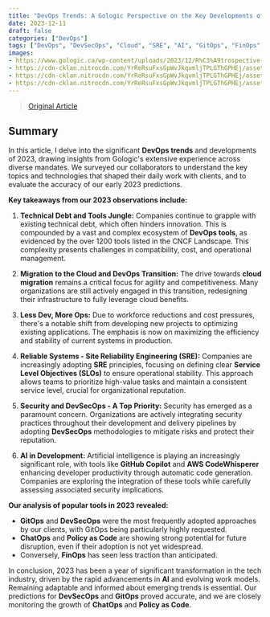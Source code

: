 ```yaml
---
title: "DevOps Trends: A Gologic Perspective on the Key Developments of 2023"
date: 2023-12-11
draft: false
categories: ["DevOps"]
tags: ["DevOps", "DevSecOps", "Cloud", "SRE", "AI", "GitOps", "FinOps", "ChatOps", "Policy as Code"]
images:
- https://www.gologic.ca/wp-content/uploads/2023/12/R%C3%A9trospective-DevOps-2023-1.png
- https://cdn-cklan.nitrocdn.com/YrReRsuFxsGpWvJkqvmljTPLGThGPHEj/assets/images/optimized/rev-1b11a2d/www.gologic.ca/wp-content/uploads/2023/12/R%C3%A9trospective-DevOps-2023-1.png
- https://cdn-cklan.nitrocdn.com/YrReRsuFxsGpWvJkqvmljTPLGThGPHEj/assets/images/optimized/rev-1b11a2d/www.gologic.ca/wp-content/uploads/2023/12/Untitled-1-1-1024x512.png
- https://cdn-cklan.nitrocdn.com/YrReRsuFxsGpWvJkqvmljTPLGThGPHEj/assets/images/optimized/rev-1b11a2d/www.gologic.ca/wp-content/uploads/2023/12/path2-4.png
---
```


> [Original Article](https://www.gologic.ca/en/devops-trends-a-gologic-perspective-on-the-key-developments-of-2023/)

## Summary

In this article, I delve into the significant **DevOps trends** and developments of 2023, drawing insights from Gologic's extensive experience across diverse mandates. We surveyed our collaborators to understand the key topics and technologies that shaped their daily work with clients, and to evaluate the accuracy of our early 2023 predictions.

**Key takeaways from our 2023 observations include:**

1.  **Technical Debt and Tools Jungle:** Companies continue to grapple with existing technical debt, which often hinders innovation. This is compounded by a vast and complex ecosystem of **DevOps tools**, as evidenced by the over 1200 tools listed in the CNCF Landscape. This complexity presents challenges in compatibility, cost, and operational management.

2.  **Migration to the Cloud and DevOps Transition:** The drive towards **cloud migration** remains a critical focus for agility and competitiveness. Many organizations are still actively engaged in this transition, redesigning their infrastructure to fully leverage cloud benefits.

3.  **Less Dev, More Ops:** Due to workforce reductions and cost pressures, there's a notable shift from developing new projects to optimizing existing applications. The emphasis is now on maximizing the efficiency and stability of current systems in production.

4.  **Reliable Systems - Site Reliability Engineering (SRE):** Companies are increasingly adopting **SRE** principles, focusing on defining clear **Service Level Objectives (SLOs)** to ensure operational stability. This approach allows teams to prioritize high-value tasks and maintain a consistent service level, crucial for organizational reputation.

5.  **Security and DevSecOps - A Top Priority:** Security has emerged as a paramount concern. Organizations are actively integrating security practices throughout their development and delivery pipelines by adopting **DevSecOps** methodologies to mitigate risks and protect their reputation.

6.  **AI in Development:** Artificial intelligence is playing an increasingly significant role, with tools like **GitHub Copilot** and **AWS CodeWhisperer** enhancing developer productivity through automatic code generation. Companies are exploring the integration of these tools while carefully assessing associated security implications.

**Our analysis of popular tools in 2023 revealed:**

*   **GitOps** and **DevSecOps** were the most frequently adopted approaches by our clients, with GitOps being particularly highly requested.
*   **ChatOps** and **Policy as Code** are showing strong potential for future disruption, even if their adoption is not yet widespread.
*   Conversely, **FinOps** has seen less traction than anticipated.

In conclusion, 2023 has been a year of significant transformation in the tech industry, driven by the rapid advancements in **AI** and evolving work models. Remaining adaptable and informed about emerging trends is essential. Our predictions for **DevSecOps** and **GitOps** proved accurate, and we are closely monitoring the growth of **ChatOps** and **Policy as Code**.
